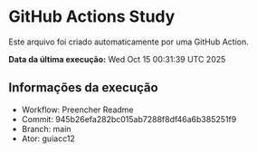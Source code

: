 # GitHub Actions Study

Este arquivo foi criado automaticamente por uma GitHub Action.

**Data da última execução:** Wed Oct 15 00:31:39 UTC 2025

## Informações da execução
- Workflow: Preencher Readme
- Commit: 945b26efa282bc015ab7288f8df46a6b385251f9
- Branch: main
- Ator: guiacc12
